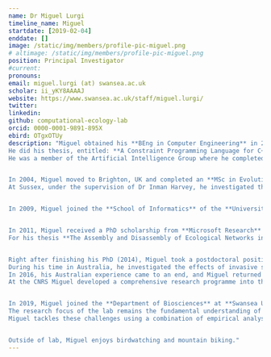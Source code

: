 ```yaml
---
name: Dr Miguel Lurgi
timeline_name: Miguel
startdate: [2019-02-04]
enddate: []
image: /static/img/members/profile-pic-miguel.png
# altimage: /static/img/members/profile-pic-miguel.png
position: Principal Investigator
#current:
pronouns: 
email: miguel.lurgi (at) swansea.ac.uk
scholar: ii_yKY8AAAAJ
website: https://www.swansea.ac.uk/staff/miguel.lurgi/
twitter: 
linkedin: 
github: computational-ecology-lab
orcid: 0000-0001-9891-895X
ebird: OTgxOTUy
description: "Miguel obtained his **BEng in Computer Engineering** in 2003 at the Simón Bolívar University (Caracas, Venezuela), for which he was awareded **Cum Laude** honours. 
He did his thesis, entitled: **A Constraint Programming Language for C++** under the supervision of Dr. Hector Palacios.
He was a member of the Artificial Intelligence Group where he completed 


In 2004, Miguel moved to Brighton, UK and completed an **MSc in Evolutionary and Adaptive Systems** at the **University of Sussex**. 
At Sussex, under the supervision of Dr Inman Harvey, he investigated the role of **Classical Conditioning in Evolutionary Robotics**.


In 2009, Miguel joined the **School of Informatics** of the **University of Edinburgh**, Scotland, UK, as a **Marie Skłodowska Curie Research Associate**. Under the supervision of Dr Dave Robertson, Miguel developed the foundations of an ecologically inspired multi-agent system borrowing ideas from ecology and evolution. These efforts granted him an **MRes in Artificial Intelligence** and seeded his interests in what would become his main research focus to date: networks of ecological interactions.


In 2011, Miguel received a PhD scholarship from **Microsoft Research** to complete his PhD studies at the **Centre for Ecological Research and Forestry Applications** at the **Autonomous University of Barcelona** and the **Marine Sciences Institute** of the **Spanish Research Council (CSIC)** under the supervision of Dr José Montoya and Dr Bernat Claramunt-López.
For his thesis **The Assembly and Disassembly of Ecological Networks in a Changing World**, Miguel obtained his PhD with **Cum Laude** honours in 2014.


Right after finishing his PhD (2014), Miguel took a postdoctoral position at the **School of Biological Sciences** at the **University of Adelaide**, Australia. 
During his time in Australia, he investigated the effects of invasive species management on ecosystems through a complex networks modelling approach.
In 2016, his Australian experience came to an end, and Miguel returned to Europe to join his former advisor and good friend Dr José Montoya as a postdoctoral researcher at the **Centre for Biodiversity Theory and Modelling** of the **Theoretical and Experimental Ecology Station** of the **CNRS** in Moulis, France. 
At the CNRS Miguel developed a comprehensive research programme into the assembly and disassembly of complex ecosystems across spatial scales and ecosystems. 


In 2019, Miguel joined the **Department of Biosciences** at **Swansea University**, where he founded the **Computational Ecology Lab**. 
The research focus of the lab remains the fundamental understanding of the ecological and evolutionary mechanisms behind the assembly and disassembly of complex ecosystems. 
Miguel tackles these challenges using a combination of empirical analyses of large and complex datasets on both microbial and macrobial commuinities, and theoretical models incorporating dynamics in complex networks and the processes that are believed to be behind their emergence.


Outside of lab, Miguel enjoys birdwatching and mountain biking."
---
```

